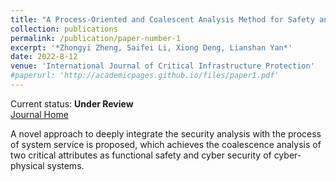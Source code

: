 ```yaml
---
title: "A Process-Oriented and Coalescent Analysis Method for Safety and Security in Railway Systems"
collection: publications
permalink: /publication/paper-number-1
excerpt: '*Zhongyi Zheng, Saifei Li, Xiong Deng, Lianshan Yan*'
date: 2022-8-12
venue: 'International Journal of Critical Infrastructure Protection'
#paperurl: 'http://academicpages.github.io/files/paper1.pdf'
---
```

Current status: **Under Review** <br>
[Journal Home](https://www.sciencedirect.com/journal/international-journal-of-critical-infrastructure-protection)
  
A novel approach to deeply integrate the security analysis with the process of system service is proposed, which achieves the coalescence analysis of two critical attributes as functional safety and cyber security of cyber-physical systems.

